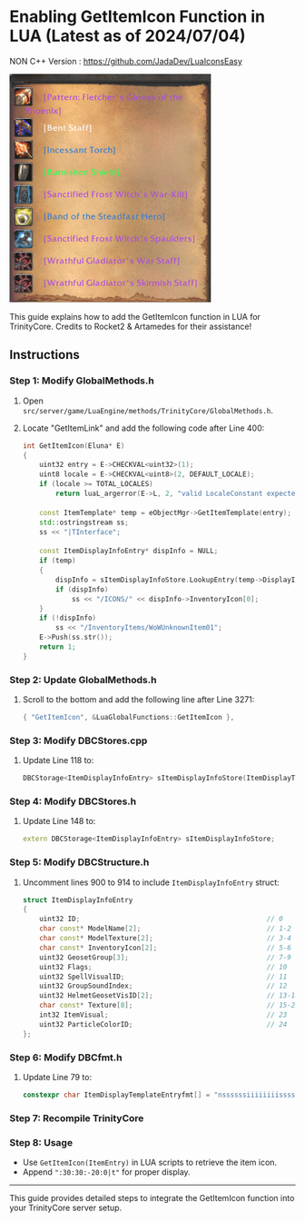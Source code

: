 # Enabling GetItemIcon Function in LUA (Latest as of 2024/07/04)

NON C++ Version : https://github.com/JadaDev/LuaIconsEasy

![GetItemIcon](https://raw.githubusercontent.com/JadaDev/Enable_LUA_ICON_CPP/main/GetItemIcon%20With%20GetItemLink.png)

This guide explains how to add the GetItemIcon function in LUA for TrinityCore. Credits to Rocket2 & Artamedes for their assistance!

## Instructions

### Step 1: Modify GlobalMethods.h

1. Open `src/server/game/LuaEngine/methods/TrinityCore/GlobalMethods.h`.
2. Locate "GetItemLink" and add the following code after Line 400:

    ```cpp
    int GetItemIcon(Eluna* E)
    {
        uint32 entry = E->CHECKVAL<uint32>(1);
        uint8 locale = E->CHECKVAL<uint8>(2, DEFAULT_LOCALE);
        if (locale >= TOTAL_LOCALES)
            return luaL_argerror(E->L, 2, "valid LocaleConstant expected");

        const ItemTemplate* temp = eObjectMgr->GetItemTemplate(entry);
        std::ostringstream ss;
        ss << "|TInterface";

        const ItemDisplayInfoEntry* dispInfo = NULL;
        if (temp)
        {
            dispInfo = sItemDisplayInfoStore.LookupEntry(temp->DisplayInfoID);
            if (dispInfo)
                ss << "/ICONS/" << dispInfo->InventoryIcon[0];
        }
        if (!dispInfo)
            ss << "/InventoryItems/WoWUnknownItem01";
        E->Push(ss.str());
        return 1;
    }
    ```

### Step 2: Update GlobalMethods.h

1. Scroll to the bottom and add the following line after Line 3271:

    ```cpp
    { "GetItemIcon", &LuaGlobalFunctions::GetItemIcon },
    ```

### Step 3: Modify DBCStores.cpp

1. Update Line 118 to:

    ```cpp
    DBCStorage<ItemDisplayInfoEntry> sItemDisplayInfoStore(ItemDisplayTemplateEntryfmt);
    ```

### Step 4: Modify DBCStores.h

1. Update Line 148 to:

    ```cpp
    extern DBCStorage<ItemDisplayInfoEntry> sItemDisplayInfoStore;
    ```

### Step 5: Modify DBCStructure.h

1. Uncomment lines 900 to 914 to include `ItemDisplayInfoEntry` struct:

    ```cpp
    struct ItemDisplayInfoEntry
    {
        uint32 ID;                                              // 0
        char const* ModelName[2];                               // 1-2
        char const* ModelTexture[2];                            // 3-4
        char const* InventoryIcon[2];                           // 5-6
        uint32 GeosetGroup[3];                                  // 7-9
        uint32 Flags;                                           // 10
        uint32 SpellVisualID;                                   // 11
        uint32 GroupSoundIndex;                                 // 12
        uint32 HelmetGeosetVisID[2];                            // 13-14
        char const* Texture[8];                                 // 15-22
        int32 ItemVisual;                                       // 23
        uint32 ParticleColorID;                                 // 24
    };
    ```

### Step 6: Modify DBCfmt.h

1. Update Line 79 to:

    ```cpp
    constexpr char ItemDisplayTemplateEntryfmt[] = "nssssssiiiiiiiissssssssii";
    ```

### Step 7: Recompile TrinityCore

### Step 8: Usage

- Use `GetItemIcon(ItemEntry)` in LUA scripts to retrieve the item icon.
- Append `":30:30:-20:0|t"` for proper display.

---

This guide provides detailed steps to integrate the GetItemIcon function into your TrinityCore server setup.
